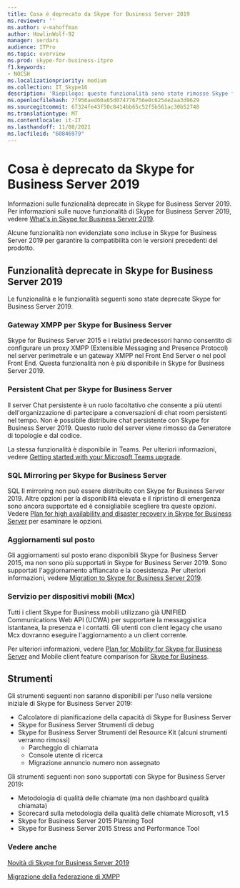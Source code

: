 ```yaml
---
title: Cosa è deprecato da Skype for Business Server 2019
ms.reviewer: ''
ms.author: v-mahoffman
author: HowlinWolf-92
manager: serdars
audience: ITPro
ms.topic: overview
ms.prod: skype-for-business-itpro
f1.keywords:
- NOCSH
ms.localizationpriority: medium
ms.collection: IT_Skype16
description: 'Riepilogo: queste funzionalità sono state rimosse Skype for Business Server 2019.'
ms.openlocfilehash: 7f956aed60a65d074776756e0c6254e2aa3d9629
ms.sourcegitcommit: 67324fe43f50c8414bb65c52f5b561ac30b52748
ms.translationtype: MT
ms.contentlocale: it-IT
ms.lasthandoff: 11/08/2021
ms.locfileid: "60846979"
---
```

# <a name="whats-deprecated-from-skype-for-business-server-2019"></a>Cosa è deprecato da Skype for Business Server 2019

Informazioni sulle funzionalità deprecate in Skype for Business Server 2019. Per informazioni sulle nuove funzionalità di Skype for Business Server 2019, vedere [What's in Skype for Business Server 2019](whats-new.md).

Alcune funzionalità non evidenziate sono incluse in Skype for Business Server 2019 per garantire la compatibilità con le versioni precedenti del prodotto.

## <a name="features-deprecated-in-skype-for-business-server-2019"></a>Funzionalità deprecate in Skype for Business Server 2019 

Le funzionalità e le funzionalità seguenti sono state deprecate Skype for Business Server 2019.

### <a name="xmpp-gateways-for-skype-for-business-server"></a>Gateway XMPP per Skype for Business Server

Skype for Business Server 2015 e i relativi predecessori hanno consentito di configurare un proxy XMPP (Extensible Messaging and Presence Protocol) nel server perimetrale e un gateway XMPP nel Front End Server o nel pool Front End. Questa funzionalità non è più disponibile in Skype for Business Server 2019.

### <a name="persistent-chat-for-skype-for-business-server"></a>Persistent Chat per Skype for Business Server

Il server Chat persistente è un ruolo facoltativo che consente a più utenti dell'organizzazione di partecipare a conversazioni di chat room persistenti nel tempo. Non è possibile distribuire chat persistente con Skype for Business Server 2019. Questo ruolo del server viene rimosso da Generatore di topologie e dal codice. 

La stessa funzionalità è disponibile in Teams. Per ulteriori informazioni, vedere [Getting started with your Microsoft Teams upgrade](/microsoftteams/upgrade-start-here).

### <a name="sql-mirroring-for-skype-for-business-server"></a>SQL Mirroring per Skype for Business Server

SQL Il mirroring non può essere distribuito con Skype for Business Server 2019. Altre opzioni per la disponibilità elevata e il ripristino di emergenza sono ancora supportate ed è consigliabile scegliere tra queste opzioni. Vedere [Plan for high availability and disaster recovery in Skype for Business Server](../SfbServer/plan-your-deployment/high-availability-and-disaster-recovery/high-availability-and-disaster-recovery.md) per esaminare le opzioni.

### <a name="in-place-upgrades"></a>Aggiornamenti sul posto 

Gli aggiornamenti sul posto erano disponibili Skype for Business Server 2015, ma non sono più supportati in Skype for Business Server 2019. Sono supportati l'aggiornamento affiancato e la coesistenza. Per ulteriori informazioni, vedere [Migration to Skype for Business Server 2019](migration/migration-to-skype-for-business-server-2019.md).

### <a name="mobility-service-mcx"></a>Servizio per dispositivi mobili (Mcx)

Tutti i client Skype for Business mobili utilizzano già UNIFIED Communications Web API (UCWA) per supportare la messaggistica istantanea, la presenza e i contatti. Gli utenti con client legacy che usano Mcx dovranno eseguire l'aggiornamento a un client corrente.

Per ulteriori informazioni, vedere [Plan for Mobility for Skype for Business Server](../SfbServer/plan-your-deployment/mobility.md) and Mobile client feature comparison for [Skype for Business](../SfbServer/plan-your-deployment/clients-and-devices/mobile-feature-comparison.md).

## <a name="tools"></a>Strumenti

Gli strumenti seguenti non saranno disponibili per l'uso nella versione iniziale di Skype for Business Server 2019:

- Calcolatore di pianificazione della capacità di Skype for Business Server
- Skype for Business Server Strumenti di debug
- Skype for Business Server Strumenti del Resource Kit (alcuni strumenti verranno rimossi)
    - Parcheggio di chiamata
    - Console utente di ricerca
    - Migrazione annuncio numero non assegnato

Gli strumenti seguenti non sono supportati con Skype for Business Server 2019:

- Metodologia di qualità delle chiamate (ma non dashboard qualità chiamata)
- Scorecard sulla metodologia della qualità delle chiamate Microsoft, v1.5
- Skype for Business Server 2015 Planning Tool
- Skype for Business Server 2015 Stress and Performance Tool

### <a name="see-also"></a>Vedere anche

[Novità di Skype for Business Server 2019](whats-new.md)

[Migrazione della federazione di XMPP](migration/migrating-xmpp-federation.md)
